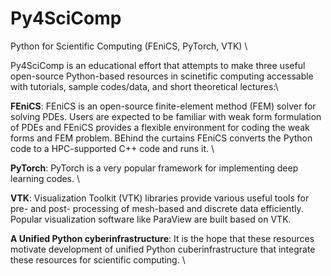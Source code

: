 # Py4SciComp
Python for Scientific Computing (FEniCS, PyTorch, VTK) \


Py4SciComp is an educational effort that attempts to make three useful open-source Python-based resources in scinetific computing accessable with tutorials, sample codes/data, and short theoretical lectures:\

**FEniCS**: FEniCS is an open-source finite-element method (FEM) solver for solving PDEs. Users are expected to be familiar with weak form formulation of PDEs and FEniCS provides a flexible environment for coding the weak forms and FEM problem. BEhind the curtains FEniCS converts the Python code to a HPC-supported C++ code and runs it. \

**PyTorch**: PyTorch is a very popular framework for implementing deep learning codes. \ 

**VTK**: Visualization Toolkit (VTK) libraries provide various useful tools for pre- and post- processing of mesh-based and discrete data efficiently. Popular visualization software like ParaView are built based on VTK.

**A Unified Python cyberinfrastructure**: It is the hope that these resources motivate development of unified Python cuberinfrastructure that integrate these resources for scientific computing. \\



